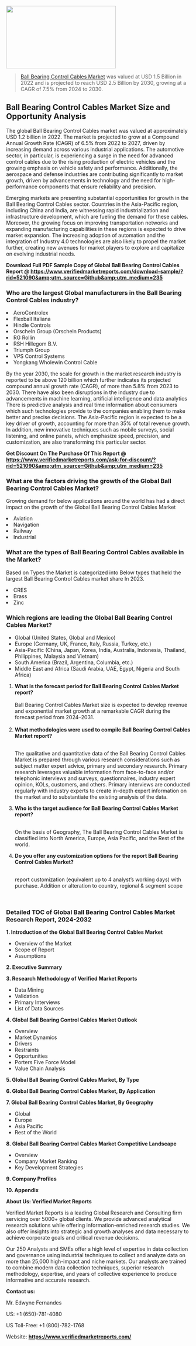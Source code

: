 <img src="https://ffe5etoiles.com/wp-content/uploads/2024/12/MST1-300x171.png" alt="" width="300" height="171" class="alignnone size-medium wp-image-20088" /><blockquote><p><p><a href="https://www.verifiedmarketreports.com/download-sample/?rid=521090&utm_source=Github&utm_medium=235" target="_blank">Ball Bearing Control Cables Market</a> was valued at USD 1.5 Billion in 2022 and is projected to reach USD 2.5 Billion by 2030, growing at a CAGR of 7.5% from 2024 to 2030.</p></blockquote><p><h2>Ball Bearing Control Cables Market Size and Opportunity Analysis</h2><p>The global Ball Bearing Control Cables market was valued at approximately USD 1.2 billion in 2022. The market is projected to grow at a Compound Annual Growth Rate (CAGR) of 6.5% from 2022 to 2027, driven by increasing demand across various industrial applications. The automotive sector, in particular, is experiencing a surge in the need for advanced control cables due to the rising production of electric vehicles and the growing emphasis on vehicle safety and performance. Additionally, the aerospace and defense industries are contributing significantly to market growth, driven by advancements in technology and the need for high-performance components that ensure reliability and precision.</p><p>Emerging markets are presenting substantial opportunities for growth in the Ball Bearing Control Cables sector. Countries in the Asia-Pacific region, including China and India, are witnessing rapid industrialization and infrastructure development, which are fueling the demand for these cables. Moreover, the growing focus on improving transportation networks and expanding manufacturing capabilities in these regions is expected to drive market expansion. The increasing adoption of automation and the integration of Industry 4.0 technologies are also likely to propel the market further, creating new avenues for market players to explore and capitalize on evolving industrial needs.</p></p><p class=""><strong>Download Full PDF Sample Copy of Global Ball Bearing Control Cables Report @ <a href="https://www.verifiedmarketreports.com/download-sample/?rid=521090&amp;utm_source=Github&amp;utm_medium=235" target="_blank">https://www.verifiedmarketreports.com/download-sample/?rid=521090&amp;utm_source=Github&amp;utm_medium=235</a></strong></p><h3 id="" class="">Who are the largest Global manufacturers in the Ball Bearing Control Cables industry?</h3><p><li>AeroControlex</li><li> Flexball Italiana</li><li> Hindle Controls</li><li> Orscheln Group (Orscheln Products)</li><li> RG Rollin</li><li> RSH Hillegom B.V.</li><li> Triumph Group</li><li> VPS Control Systems</li><li> Yongkang Wholewin Control Cable</li></p><div class=""><div class="" dir="" data-message-author-role="" data-message-id="" data-message-model-slug=""><div class=""><div class=""><div class=""><div class="" dir="" data-message-author-role="" data-message-id="" data-message-model-slug=""><div class=""><div class=""><p>By the year 2030, the scale for growth in the market research industry is reported to be above 120 billion which further indicates its projected compound annual growth rate (CAGR), of more than 5.8% from 2023 to 2030. There have also been disruptions in the industry due to advancements in machine learning, artificial intelligence and data analytics There is predictive analysis and real time information about consumers which such technologies provide to the companies enabling them to make better and precise decisions. The Asia-Pacific region is expected to be a key driver of growth, accounting for more than 35% of total revenue growth. In addition, new innovative techniques such as mobile surveys, social listening, and online panels, which emphasize speed, precision, and customization, are also transforming this particular sector.</p><p><strong>Get Discount On The Purchase Of This Report @&nbsp; <a href="https://www.verifiedmarketreports.com/ask-for-discount/?rid=521090&amp;utm_source=Github&amp;utm_medium=235" target="_blank">https://www.verifiedmarketreports.com/ask-for-discount/?rid=521090&amp;utm_source=Github&amp;utm_medium=235</a></strong></p></div></div></div></div></div></div></div></div><h3 id="" class="">What are the factors driving the growth of the Global Ball Bearing Control Cables Market?</h3><p id="" class="">Growing demand for below applications around the world has had a direct impact on the growth of the Global Ball Bearing Control Cables Market</p><p id="" class=""><li>Aviation</li><li> Navigation</li><li> Railway</li><li> Industrial</li></p><h3 id="" class="">What are the types of Ball Bearing Control Cables available in the Market?</h3><p id="" class="">Based on Types the Market is categorized into Below types that held the largest Ball Bearing Control Cables market share In 2023.</p><p id="" class=""><li>CRES</li><li> Brass</li><li> Zinc</li></p><h3 id="" class="">Which regions are leading the Global Ball Bearing Control Cables Market?</h3><ul><li>Global (United States, Global and Mexico)</li><li>Europe (Germany, UK, France, Italy, Russia, Turkey, etc.)</li><li>Asia-Pacific (China, Japan, Korea, India, Australia, Indonesia, Thailand, Philippines, Malaysia and Vietnam)</li><li>South America (Brazil, Argentina, Columbia, etc.)</li><li>Middle East and Africa (Saudi Arabia, UAE, Egypt, Nigeria and South Africa)</li></ul><p><ol><li><strong>What is the forecast period for Ball Bearing Control Cables Market report?<br /></strong><br /><span data-sheets-root="1" data-sheets-value="{&quot;1&quot;:2,&quot;2&quot;:&quot;XXXX size is expected to develop revenue and exponential market growth at a remarkable CAGR during the forecast period from 2024&ndash;2030.&quot;}" data-sheets-userformat="{&quot;2&quot;:12674,&quot;4&quot;:{&quot;1&quot;:2,&quot;2&quot;:16776960},&quot;10&quot;:2,&quot;11&quot;:0,&quot;15&quot;:&quot;Arial&quot;,&quot;16&quot;:12}">Ball Bearing Control Cables Market size is expected to develop revenue and exponential market growth at a remarkable CAGR during the forecast period from 2024&ndash;2031.</span><br /><br /></li><li><strong>What methodologies were used to compile Ball Bearing Control Cables Market report?<br /><br /></strong><p>The qualitative and quantitative data of the&nbsp;Ball Bearing Control Cables Market is prepared through various research considerations such as subject matter expert advice, primary and secondary research. Primary research leverages valuable information from face-to-face and/or telephonic interviews and surveys, questionnaires, industry expert opinion, KOLs, customers, and others. Primary interviews are conducted regularly with industry experts to create in-depth expert information on the market and to substantiate the existing analysis of the data.&nbsp;</p></li><li><strong>Who is the target audience for Ball Bearing Control Cables Market report?<br /><br /></strong><p>On the basis of Geography, The&nbsp;Ball Bearing Control Cables Market is classified into North America, Europe, Asia Pacific, and the Rest of the world.</p></li><li><strong>Do you offer any customization options for the report Ball Bearing Control Cables Market?<br /><br /></strong><p>report customization (equivalent up to 4 analyst&rsquo;s working days) with purchase. Addition or alteration to country, regional &amp; segment scope</p><p>&nbsp;</p></li></ol></p><h3 id="" class="">Detailed TOC of Global Ball Bearing Control Cables Market Research Report, 2024-2032</h3><p id="" class=""><strong>1. Introduction of the Global Ball Bearing Control Cables Market</strong></p><ul><li>Overview of the Market</li><li>Scope of Report</li><li>Assumptions</li></ul><p id="" class=""><strong>2. Executive Summary</strong></p><p id="" class=""><strong>3. Research Methodology of&nbsp;Verified Market Reports</strong></p><ul><li>Data Mining</li><li>Validation</li><li>Primary Interviews</li><li>List of Data Sources</li></ul><p id="" class=""><strong>4. Global Ball Bearing Control Cables Market Outlook</strong></p><ul><li>Overview</li><li>Market Dynamics</li><li>Drivers</li><li>Restraints</li><li>Opportunities</li><li>Porters Five Force Model</li><li>Value Chain Analysis</li></ul><p id="" class=""><strong>5. Global Ball Bearing Control Cables Market, By&nbsp;Type</strong></p><p id="" class=""><strong>6. Global Ball Bearing Control Cables Market, By Application</strong></p><p id="" class=""><strong>7. Global Ball Bearing Control Cables Market, By Geography</strong></p><ul><li>Global</li><li>Europe</li><li>Asia Pacific</li><li>Rest of the World</li></ul><p id="" class=""><strong>8. Global Ball Bearing Control Cables Market Competitive Landscape</strong></p><ul><li>Overview</li><li>Company Market Ranking</li><li>Key Development Strategies</li></ul><p id="" class=""><strong>9. Company Profiles</strong></p><p id="" class=""><strong>10. Appendix</strong></p><p id="" class=""><strong>About Us: Verified Market Reports</strong></p><p id="" class="">Verified Market Reports is a leading Global Research and Consulting firm servicing over 5000+ global clients. We provide advanced analytical research solutions while offering information-enriched research studies. We also offer insights into strategic and growth analyses and data necessary to achieve corporate goals and critical revenue decisions.</p><p id="" class="">Our 250 Analysts and SMEs offer a high level of expertise in data collection and governance using industrial techniques to collect and analyze data on more than 25,000 high-impact and niche markets. Our analysts are trained to combine modern data collection techniques, superior research methodology, expertise, and years of collective experience to produce informative and accurate research.</p><p id="" class=""><strong>Contact us:</strong></p><p id="" class="">Mr. Edwyne Fernandes</p><p id="" class="">US: +1 (650)-781-4080</p><p id="" class="">US Toll-Free: +1 (800)-782-1768</p><p id="" class="">Website: <a target="" data-test-app-aware-link=""><strong>https://www.verifiedmarketreports.com/</strong></a></p>
